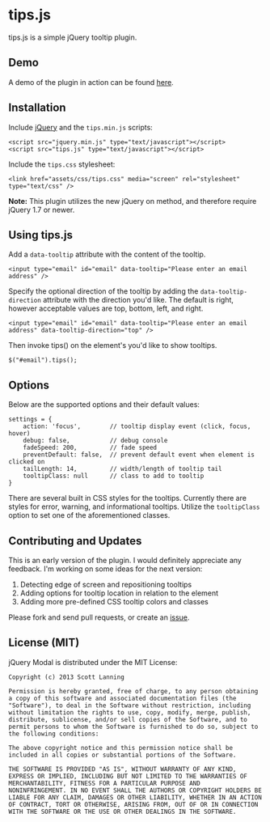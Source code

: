 tips.js
=========

tips.js is a simple jQuery tooltip plugin. 

Demo
----

A demo of the plugin in action can be found <a href="http://scott-lanning.com/tips">here</a>.


Installation
------------

Include <a href="http://ajax.googleapis.com/ajax/libs/jquery/1/jquery.min.js">jQuery</a> and the `tips.min.js` scripts:

```
<script src="jquery.min.js" type="text/javascript"></script>
<script src="tips.js" type="text/javascript"></script>
```

Include the `tips.css` stylesheet:

```
<link href="assets/css/tips.css" media="screen" rel="stylesheet" type="text/css" />
```

**Note:** This plugin utilizes the new jQuery on method, and therefore require jQuery 1.7 or newer. 


Using tips.js
-------------

Add a `data-tooltip` attribute with the content of the tooltip.

```
<input type="email" id="email" data-tooltip="Please enter an email address" />
```

Specify the optional direction of the tooltip by adding the `data-tooltip-direction` attribute with the direction you'd like. The default is right, however acceptable values are top, bottom, left, and right.

```
<input type="email" id="email" data-tooltip="Please enter an email address" data-tooltip-direction="top" />
```

Then invoke tips() on the element's you'd like to show tooltips.

```
$("#email").tips();
```


Options
-------

Below are the supported options and their default values:

```
settings = {
    action: 'focus',        // tooltip display event (click, focus, hover)
    debug: false,           // debug console
    fadeSpeed: 200,         // fade speed
    preventDefault: false,  // prevent default event when element is clicked on 
    tailLength: 14,         // width/length of tooltip tail
    tooltipClass: null      // class to add to tooltip
}
```

There are several built in CSS styles for the tooltips. Currently there are styles for error, warning, and informational tooltips. Utilize the `tooltipClass` option to set one of the aforementioned classes.  
    
Contributing and Updates
-----------

This is an early version of the plugin. I would definitely appreciate any feedback. I'm working on some ideas for the next version:

1. Detecting edge of screen and repositioning tooltips
2. Adding options for tooltip location in relation to the element
3. Adding more pre-defined CSS tooltip colors and classes

Please fork and send pull requests, or create an <a href="https://github.com/slanningGH/tips.js/issues">issue</a>.
    


License (MIT)
-------------

jQuery Modal is distributed under the MIT License:

```
Copyright (c) 2013 Scott Lanning

Permission is hereby granted, free of charge, to any person obtaining
a copy of this software and associated documentation files (the
"Software"), to deal in the Software without restriction, including
without limitation the rights to use, copy, modify, merge, publish,
distribute, sublicense, and/or sell copies of the Software, and to
permit persons to whom the Software is furnished to do so, subject to
the following conditions:

The above copyright notice and this permission notice shall be
included in all copies or substantial portions of the Software.

THE SOFTWARE IS PROVIDED "AS IS", WITHOUT WARRANTY OF ANY KIND,
EXPRESS OR IMPLIED, INCLUDING BUT NOT LIMITED TO THE WARRANTIES OF
MERCHANTABILITY, FITNESS FOR A PARTICULAR PURPOSE AND
NONINFRINGEMENT. IN NO EVENT SHALL THE AUTHORS OR COPYRIGHT HOLDERS BE
LIABLE FOR ANY CLAIM, DAMAGES OR OTHER LIABILITY, WHETHER IN AN ACTION
OF CONTRACT, TORT OR OTHERWISE, ARISING FROM, OUT OF OR IN CONNECTION
WITH THE SOFTWARE OR THE USE OR OTHER DEALINGS IN THE SOFTWARE.
```
    
